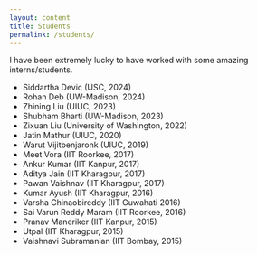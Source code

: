 ```yaml
---
layout: content
title: Students
permalink: /students/
---
```

I have been extremely lucky to have worked with some amazing interns/students.

* Siddartha Devic (USC, 2024)
* Rohan Deb (UW-Madison, 2024)
* Zhining Liu (UIUC, 2023)
* Shubham Bharti (UW-Madison, 2023)
* Zixuan Liu (University of Washington, 2022)
* Jatin Mathur (UIUC, 2020)
* Warut Vijitbenjaronk (UIUC, 2019)
* Meet Vora (IIT Roorkee, 2017)
* Ankur Kumar (IIT Kanpur, 2017)
* Aditya Jain (IIT Kharagpur, 2017)
* Pawan Vaishnav (IIT Kharagpur, 2017)
* Kumar Ayush (IIT Kharagpur, 2016)
* Varsha Chinaobireddy (IIT Guwahati 2016)
* Sai Varun Reddy Maram (IIT Roorkee, 2016)
* Pranav Maneriker (IIT Kanpur, 2015)
* Utpal (IIT Kharagpur, 2015)
* Vaishnavi Subramanian (IIT Bombay, 2015)
